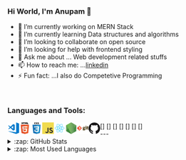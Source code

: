 ### Hi World, I'm Anupam 👋

<!-- <img align="right" alt="GIF" src="https://www.google.com/url?sa=i&url=https%3A%2F%2Fwww.pinterest.com%2Fpin%2F361836151305783020%2F&psig=AOvVaw3nBxma0_3RNy8WaHfjJtE3&ust=1622527798641000&source=images&cd=vfe&ved=0CAIQjRxqFwoTCOjfjMWh8_ACFQAAAAAdAAAAABAd?raw=true" width="500" height="320" /> -->


- 🔭 I’m currently working on MERN Stack
- 🌱 I’m currently learning Data structures and algorithms
- 👯 I’m looking to collaborate on open source
- 🤔 I’m looking for help with frontend styling
- 💬 Ask me about ... Web development related stuffs
- 📫 How to reach me: ...[linkedin](https://www.linkedin.com/in/anupam-agarwal-b83673188)
- ⚡ Fun fact: ...I also do Competetive Programming

<br />

### Languages and Tools:

<img align="left" alt="Visual Studio Code" width="26px" src="https://raw.githubusercontent.com/github/explore/80688e429a7d4ef2fca1e82350fe8e3517d3494d/topics/visual-studio-code/visual-studio-code.png" />
[<img align="left" alt="HTML5" width="26px" src="https://raw.githubusercontent.com/github/explore/80688e429a7d4ef2fca1e82350fe8e3517d3494d/topics/html/html.png" />]
[<img align="left" alt="CSS3" width="26px" src="https://raw.githubusercontent.com/github/explore/80688e429a7d4ef2fca1e82350fe8e3517d3494d/topics/css/css.png" />]
[<img align="left" alt="JavaScript" width="26px" src="https://raw.githubusercontent.com/github/explore/80688e429a7d4ef2fca1e82350fe8e3517d3494d/topics/javascript/javascript.png" />]
[<img align="left" alt="React" width="26px" src="https://raw.githubusercontent.com/github/explore/80688e429a7d4ef2fca1e82350fe8e3517d3494d/topics/react/react.png" />]
[<img align="left" alt="Node.js" width="26px" src="https://raw.githubusercontent.com/github/explore/80688e429a7d4ef2fca1e82350fe8e3517d3494d/topics/nodejs/nodejs.png" />]
[<img align="left" alt="Git" width="26px" src="https://raw.githubusercontent.com/github/explore/80688e429a7d4ef2fca1e82350fe8e3517d3494d/topics/git/git.png" />]
[<img align="left" alt="GitHub" width="26px" src="https://raw.githubusercontent.com/github/explore/78df643247d429f6cc873026c0622819ad797942/topics/github/github.png" />]


<br />
---

<details>
  <summary>:zap: GitHub Stats</summary>

  <img align="left" alt="Anna's GitHub Stats" src="https://github-readme-stats.vercel.app/api?username=anupam227&show_icons=true&hide_border=true" />

</details>

<details>
  <summary>:zap: Most Used Languages</summary>

<img align="left" alt="Anna's GitHub Top Languages" src="https://github-readme-stats.vercel.app/api/top-langs/?username=anupam227" />

</details>
